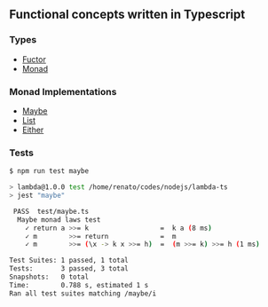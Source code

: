 ## Functional concepts written in Typescript

### Types
- [Fuctor](/src/types/functor.ts)
- [Monad](/src/types/monad.ts)

### Monad Implementations
- [Maybe](/src/impl/maybe.ts)
- [List](/src/impl/list.ts)
- [Either](/src/impl/either.ts)

### Tests
```bash
$ npm run test maybe

> lambda@1.0.0 test /home/renato/codes/nodejs/lambda-ts
> jest "maybe"

 PASS  test/maybe.ts
  Maybe monad laws test
    ✓ return a >>= k                  =  k a (8 ms)
    ✓ m        >>= return             =  m
    ✓ m        >>= (\x -> k x >>= h)  =  (m >>= k) >>= h (1 ms)

Test Suites: 1 passed, 1 total
Tests:       3 passed, 3 total
Snapshots:   0 total
Time:        0.788 s, estimated 1 s
Ran all test suites matching /maybe/i
```